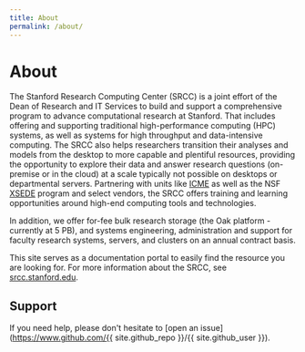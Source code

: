 ```yaml
---
title: About
permalink: /about/
---
```


# About

The Stanford Research Computing Center (SRCC) is a joint effort of the Dean of Research and IT Services to build and support a comprehensive program to advance computational research at Stanford. That includes offering and supporting traditional high-performance computing (HPC) systems, as well as systems for high throughput and data-intensive computing. The SRCC also helps researchers transition their analyses and models from the desktop to more capable and plentiful resources, providing the opportunity to explore their data and answer research questions (on-premise or in the cloud) at a scale typically not possible on desktops or departmental servers. Partnering with units like [ICME](http://icme.stanford.edu) as well as the NSF [XSEDE](https://www.xsede.org/) program and select vendors, the SRCC offers training and learning opportunities around high-end computing tools and technologies.

In addition, we offer for-fee bulk research storage (the Oak platform - currently at 5 PB), and systems engineering, administration and support for faculty research systems, servers, and clusters on an annual contract basis.

This site serves as a documentation portal to easily find the resource you are looking for.
For more information about the SRCC, see [srcc.stanford.edu](https://srcc.stanford.edu/about/computing-support-research).


## Support

If you need help, please don't hesitate to [open an issue](https://www.github.com/{{ site.github_repo }}/{{ site.github_user }}).

